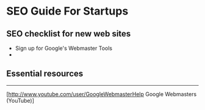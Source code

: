 # SEO Guide For Startups

## SEO checklist for new web sites

- Sign up for Google's Webmaster Tools
-  

## Essential resources
-----
[http://www.youtube.com/user/GoogleWebmasterHelp Google Webmasters (YouTube)]

